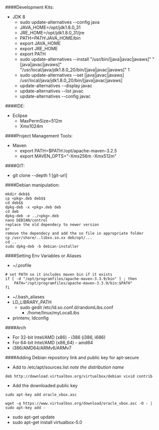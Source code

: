 ####Development Kits:
* JDK 8
  * sudo update-alternatives --config java
  * JAVA_HOME=/opt/jdk1.8.0_31
  * JRE_HOME=/opt/jdk1.8.0_31/jre
  * PATH=$PATH:$JAVA_HOME/bin
  * export JAVA_HOME
  * export JRE_HOME
  * export PATH
  * sudo update-alternatives --install "/usr/bin/[java|javac|javaws]" "[java|javac|javaws]" "/usr/local/java/jdk1.8.0_20/bin/[java|javac|javaws]" 1
  * sudo update-alternatives --set [java|javac|javaws] /usr/local/java/jdk1.8.0_20/bin/[java|javac|javaws]
  * update-alternatives --display javac
  * update-alternatives --list javac
  * update-alternatives --config javac

####IDE:
* Eclipse 
  * MaxPermSize=512m
  * Xmx1024m

####Project Management Tools:
* Maven
  * export PATH=$PATH:/opt/apache-maven-3.2.5
  * export MAVEN_OPTS="-Xms256m -Xmx512m"

####GIT:
* git clone --depth 1 [git-url]

####Debian manipulation:
```
mkdir deb$$
cp <pkg>.deb deb$$
cd deb$$
dpkg-deb -x <pkg>.deb deb
cd deb
dpkg-deb -e ../<pkg>.deb
nano DEBIAN/control
replace the old dependecy to newer version 
or 
remove the dependecy and add the so file in appropriate folder
cp /usr/share/..libxx.so.xx deb/opt/...
cd ..
sudo dpkg-deb -b debian-installer
```

####Setting Env Variables or Aliases
* ~/.profile
```
# set PATH so it includes maven bin if it exists
if [ -d "/opt/programfiles/apache-maven-3.3.9/bin" ] ; then
    PATH="/opt/programfiles/apache-maven-3.3.9/bin:$PATH"
fi
```
* ~/.bash_aliases
* LD_LIBRARY_PATH
  * sudo gedit /etc/ld.so.conf.d/randomLibs.conf
    * /home/linux/myLocalLibs
* printenv, ldconfig

####Arch
* For 32-bit Intel/AMD (x86) - i386 (i386, i686)
* For 64-bit Intel/AMD (x86_64) - amd64
* i386/AMD64/ARMv6/ARMv7

####Adding Debian repository link and public key for apt-secure
* Add to /etc/apt/sources.list	_note the distribution name_
```
deb http://download.virtualbox.org/virtualbox/debian vivid contrib
```
* Add the downloaded public key
```
sudo apt-key add oracle_vbox.asc
```
```
wget -q https://www.virtualbox.org/download/oracle_vbox.asc -O - | sudo apt-key add -
```
* sudo apt-get update
* sudo apt-get install virtualbox-5.0
